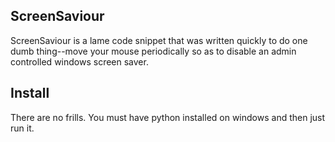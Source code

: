## ScreenSaviour

ScreenSaviour is a lame code snippet that was written quickly to do one dumb thing--move your mouse periodically so as
to disable an admin controlled windows screen saver.

## Install

There are no frills. You must have python installed on windows and then just run it.




